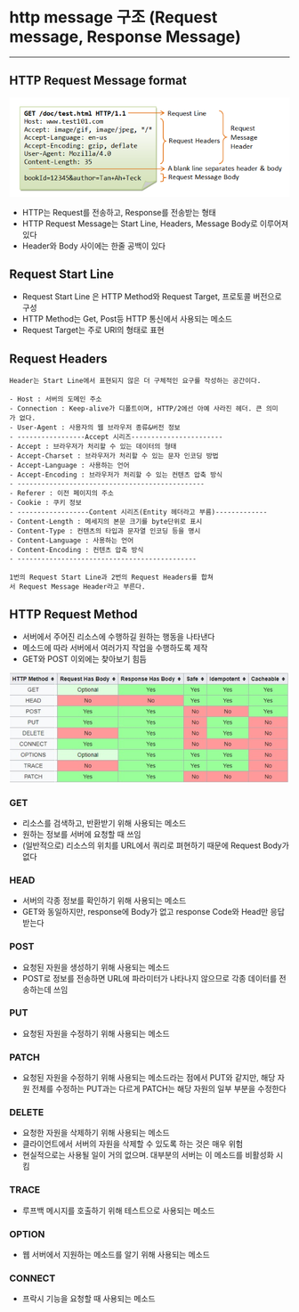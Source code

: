 # http message 구조 (Request message, Response Message)

---

## HTTP Request Message format

<img src="./image/httpm1.png" alt="Alt123" width="600">

- HTTP는 Request를 전송하고, Response를 전송받는 형태
- HTTP Request Message는 Start Line, Headers, Message Body로 이루어져 있다
- Header와 Body 사이에는 한줄 공백이 있다

## Request Start Line

- Request Start Line 은 HTTP Method와 Request Target, 프로토콜 버전으로 구성
- HTTP Method는 Get, Post등  HTTP 통신에서 사용되는 메소드
- Request Target는 주로 URl의 형태로 표현

## Request Headers

```vbnet
Header는 Start Line에서 표현되지 않은 더 구체적인 요구를 작성하는 공간이다.

- Host : 서버의 도메인 주소
- Connection : Keep-alive가 디폴트이며, HTTP/2에선 아예 사라진 헤더. 큰 의미가 없다.
- User-Agent : 사용자의 웹 브라우저 종류&버전 정보
- -----------------Accept 시리즈-----------------------
- Accept : 브라우저가 처리할 수 있는 데이터의 형태
- Accept-Charset : 브라우저가 처리할 수 있는 문자 인코딩 방법
- Accept-Language : 사용하는 언어
- Accept-Encoding : 브라우저가 처리할 수 있는 컨텐츠 압축 방식
- -----------------------------------------------
- Referer : 이전 페이지의 주소
- Cookie : 쿠키 정보
- ------------------Content 시리즈(Entity 헤더라고 부름)-------------
- Content-Length : 메세지의 본문 크기를 byte단위로 표시
- Content-Type : 컨텐츠의 타입과 문자열 인코딩 등을 명시
- Content-Language : 사용하는 언어
- Content-Encoding : 컨텐츠 압축 방식
- ---------------------------------------------

1번의 Request Start Line과 2번의 Request Headers를 합쳐서 Request Message Header라고 부른다.
```

## HTTP Request Method

- 서버에서 주어진 리소스에 수행하길 원하는 행동을 나타낸다
- 메소드에 따라 서버에서 여러가지 작업을 수행하도록 제작
- GET와 POST 이외에는 찾아보기 힘듬

<img src="./image/httpm2.png" alt="Alt123" width="600">

### GET

- 리소스를 검색하고, 반환받기 위해 사용되는 메소드
- 원하는 정보를 서버에 요청할 때 쓰임
- (일반적으로) 리소스의 위치를 URL에서 쿼리로 펴현하기 때문에 Request Body가 없다

### HEAD

- 서버의 각종 정보를 확인하기 위해 사용되는 메소드
- GET와 동일하지만, response에 Body가 없고 response Code와 Head만 응답받는다

### POST

- 요청된 자원을 생성하기 위해 사용되는 메소드
- POST로 정보를 전송하면 URL에 파라미터가 나타나지 않으므로 각종 데이터를 전송하는데 쓰임

### PUT

- 요청된 자원을 수정하기 위해 사용되는 메소드

### PATCH

- 요청된 자원을 수정하기 위해 사용되는 메소드라는 점에서 PUT와 같지만, 
해당 자원 전체를 수정하는 PUT과는 다르게 PATCH는 해당 자원의 일부 부분을 수정한다

### DELETE

- 요청한 자원을 삭제하기 위해 사용되는 메소드
- 클라이언트에서 서버의 자원을 삭제할 수 있도록 하는 것은 매우 위험
- 현실적으로는 사용될 일이 거의 없으며. 대부분의 서버는 이 메소드를 비활성화 시킴

### TRACE

- 루프백 메시지를 호출하기 위해 테스트으로 사용되는 메소드

### OPTION

- 웹 서버에서 지원하는 메소드를 알기 위해 사용되는 메소드

### CONNECT

- 프락시 기능을 요청할 때 사용되는 메소드
